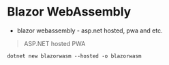 # Blazor WebAssembly

- blazor webassembly - asp.net hosted, pwa and etc.
> ASP.NET hosted
> PWA

```
dotnet new blazorwasm --hosted -o blazorwasm
```
